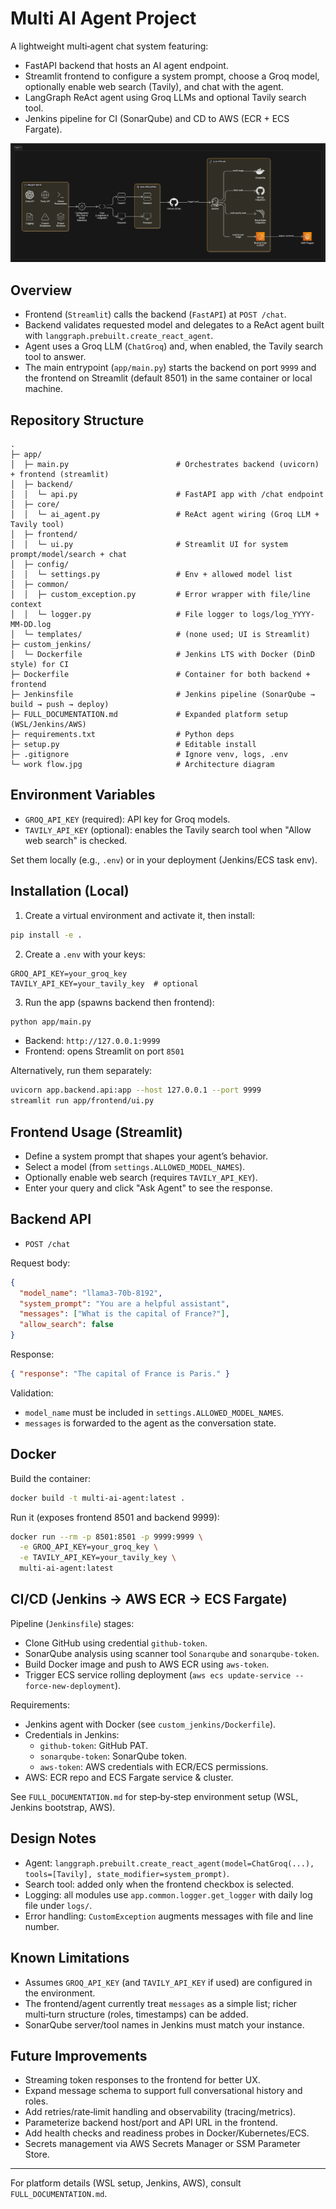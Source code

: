 # Multi AI Agent Project

A lightweight multi‑agent chat system featuring:
- FastAPI backend that hosts an AI agent endpoint.
- Streamlit frontend to configure a system prompt, choose a Groq model, optionally enable web search (Tavily), and chat with the agent.
- LangGraph ReAct agent using Groq LLMs and optional Tavily search tool.
- Jenkins pipeline for CI (SonarQube) and CD to AWS (ECR + ECS Fargate).

![Workflow](work%20flow.jpg)

## Overview

- Frontend (`Streamlit`) calls the backend (`FastAPI`) at `POST /chat`.
- Backend validates requested model and delegates to a ReAct agent built with `langgraph.prebuilt.create_react_agent`.
- Agent uses a Groq LLM (`ChatGroq`) and, when enabled, the Tavily search tool to answer.
- The main entrypoint (`app/main.py`) starts the backend on port `9999` and the frontend on Streamlit (default 8501) in the same container or local machine.

## Repository Structure

```
.
├─ app/
│  ├─ main.py                        # Orchestrates backend (uvicorn) + frontend (streamlit)
│  ├─ backend/
│  │  └─ api.py                      # FastAPI app with /chat endpoint
│  ├─ core/
│  │  └─ ai_agent.py                 # ReAct agent wiring (Groq LLM + Tavily tool)
│  ├─ frontend/
│  │  └─ ui.py                       # Streamlit UI for system prompt/model/search + chat
│  ├─ config/
│  │  └─ settings.py                 # Env + allowed model list
│  ├─ common/
│  │  ├─ custom_exception.py         # Error wrapper with file/line context
│  │  └─ logger.py                   # File logger to logs/log_YYYY-MM-DD.log
│  └─ templates/                     # (none used; UI is Streamlit)
├─ custom_jenkins/
│  └─ Dockerfile                     # Jenkins LTS with Docker (DinD style) for CI
├─ Dockerfile                        # Container for both backend + frontend
├─ Jenkinsfile                       # Jenkins pipeline (SonarQube → build → push → deploy)
├─ FULL_DOCUMENTATION.md             # Expanded platform setup (WSL/Jenkins/AWS)
├─ requirements.txt                  # Python deps
├─ setup.py                          # Editable install
├─ .gitignore                        # Ignore venv, logs, .env
└─ work flow.jpg                     # Architecture diagram
```

## Environment Variables

- `GROQ_API_KEY` (required): API key for Groq models.
- `TAVILY_API_KEY` (optional): enables the Tavily search tool when "Allow web search" is checked.

Set them locally (e.g., `.env`) or in your deployment (Jenkins/ECS task env).

## Installation (Local)

1) Create a virtual environment and activate it, then install:

```bash
pip install -e .
```

2) Create a `.env` with your keys:

```env
GROQ_API_KEY=your_groq_key
TAVILY_API_KEY=your_tavily_key  # optional
```

3) Run the app (spawns backend then frontend):

```bash
python app/main.py
```

- Backend: `http://127.0.0.1:9999`
- Frontend: opens Streamlit on port `8501`

Alternatively, run them separately:

```bash
uvicorn app.backend.api:app --host 127.0.0.1 --port 9999
streamlit run app/frontend/ui.py
```

## Frontend Usage (Streamlit)

- Define a system prompt that shapes your agent’s behavior.
- Select a model (from `settings.ALLOWED_MODEL_NAMES`).
- Optionally enable web search (requires `TAVILY_API_KEY`).
- Enter your query and click "Ask Agent" to see the response.

## Backend API

- `POST /chat`

Request body:
```json
{
  "model_name": "llama3-70b-8192",
  "system_prompt": "You are a helpful assistant",
  "messages": ["What is the capital of France?"],
  "allow_search": false
}
```

Response:
```json
{ "response": "The capital of France is Paris." }
```

Validation:
- `model_name` must be included in `settings.ALLOWED_MODEL_NAMES`.
- `messages` is forwarded to the agent as the conversation state.

## Docker

Build the container:
```bash
docker build -t multi-ai-agent:latest .
```

Run it (exposes frontend 8501 and backend 9999):
```bash
docker run --rm -p 8501:8501 -p 9999:9999 \
  -e GROQ_API_KEY=your_groq_key \
  -e TAVILY_API_KEY=your_tavily_key \
  multi-ai-agent:latest
```

## CI/CD (Jenkins → AWS ECR → ECS Fargate)

Pipeline (`Jenkinsfile`) stages:
- Clone GitHub using credential `github-token`.
- SonarQube analysis using scanner tool `Sonarqube` and `sonarqube-token`.
- Build Docker image and push to AWS ECR using `aws-token`.
- Trigger ECS service rolling deployment (`aws ecs update-service --force-new-deployment`).

Requirements:
- Jenkins agent with Docker (see `custom_jenkins/Dockerfile`).
- Credentials in Jenkins:
  - `github-token`: GitHub PAT.
  - `sonarqube-token`: SonarQube token.
  - `aws-token`: AWS credentials with ECR/ECS permissions.
- AWS: ECR repo and ECS Fargate service & cluster.

See `FULL_DOCUMENTATION.md` for step‑by‑step environment setup (WSL, Jenkins bootstrap, AWS).

## Design Notes

- Agent: `langgraph.prebuilt.create_react_agent(model=ChatGroq(...), tools=[Tavily], state_modifier=system_prompt)`.
- Search tool: added only when the frontend checkbox is selected.
- Logging: all modules use `app.common.logger.get_logger` with daily log file under `logs/`.
- Error handling: `CustomException` augments messages with file and line number.

## Known Limitations

- Assumes `GROQ_API_KEY` (and `TAVILY_API_KEY` if used) are configured in the environment.
- The frontend/agent currently treat `messages` as a simple list; richer multi‑turn structure (roles, timestamps) can be added.
- SonarQube server/tool names in Jenkins must match your instance.

## Future Improvements

- Streaming token responses to the frontend for better UX.
- Expand message schema to support full conversational history and roles.
- Add retries/rate‑limit handling and observability (tracing/metrics).
- Parameterize backend host/port and API URL in the frontend.
- Add health checks and readiness probes in Docker/Kubernetes/ECS.
- Secrets management via AWS Secrets Manager or SSM Parameter Store.

---

For platform details (WSL setup, Jenkins, AWS), consult `FULL_DOCUMENTATION.md`.

